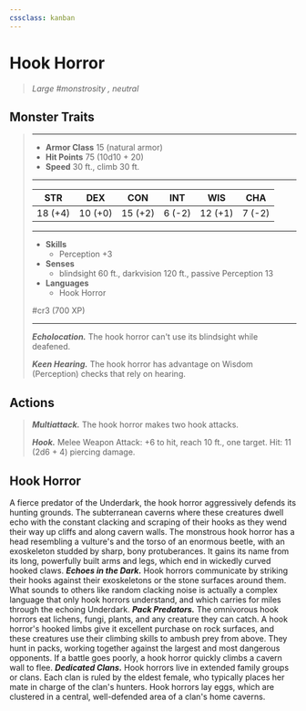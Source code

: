 ```yaml
---
cssclass: kanban
---
```


# Hook Horror
>*Large #monstrosity , neutral*
## Monster Traits
>___
>- **Armor Class** 15 (natural armor)
>- **Hit Points** 75 (10d10 + 20)
>- **Speed** 30 ft., climb 30 ft.
>___
>|STR|DEX|CON|INT|WIS|CHA|
>|:---:|:---:|:---:|:---:|:---:|:---:|
>|18 (+4)|10 (+0)|15 (+2)|6 (-2)|12 (+1)|7 (-2)|
>___
>- **Skills**
>	 - Perception +3
>- **Senses**
>	 - blindsight 60 ft., darkvision 120 ft., passive Perception 13
>- **Languages**
>	 - Hook Horror
>
> #cr3 (700 XP)
>___
>***Echolocation.*** The hook horror can't use its blindsight while deafened.  
>
>***Keen Hearing.*** The hook horror has advantage on Wisdom (Perception) checks that rely on hearing.  
>
## Actions
>***Multiattack.*** The hook horror makes two hook attacks.  
>
>***Hook.*** Melee Weapon Attack: +6 to hit, reach 10 ft., one target. Hit: 11 (2d6 + 4) piercing damage.
## Hook Horror
A fierce predator of the Underdark, the hook horror aggressively defends its hunting grounds. The subterranean caverns where these creatures dwell echo with the constant clacking and scraping of their hooks as they wend their way up cliffs and along cavern walls. The monstrous hook horror has a head resembling a vulture's and the torso of an enormous beetle, with an exoskeleton studded by sharp, bony protuberances. It gains its name from its long, powerfully built arms and legs, which end in wickedly curved hooked claws.
***Echoes in the Dark.***  Hook horrors communicate by striking their hooks against their exoskeletons or the stone surfaces around them. What sounds to others like random clacking noise is actually a complex language that only hook horrors understand, and which carries for miles through the echoing Underdark.
***Pack Predators.*** The omnivorous hook horrors eat lichens, fungi, plants, and any creature they can catch. A hook horror's hooked limbs give it excellent purchase on rock surfaces, and these creatures use their climbing skills to ambush prey from above. They hunt in packs, working together against the largest and most dangerous opponents. If a battle goes poorly, a hook horror quickly climbs a cavern wall to flee.
***Dedicated Clans.*** Hook horrors live in extended family groups or clans. Each clan is ruled by the eldest female, who typically places her mate in charge of the clan's hunters. Hook horrors lay eggs, which are clustered in a central, well-defended area of a clan's home caverns.